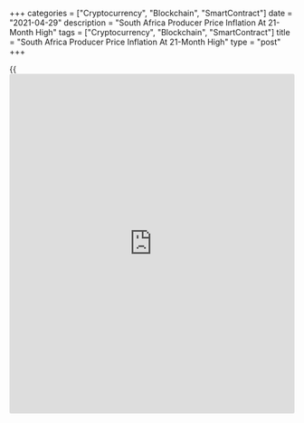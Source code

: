 +++
categories = ["Cryptocurrency", "Blockchain", "SmartContract"]
date = "2021-04-29"
description = "South Africa Producer Price Inflation At 21-Month High"
tags = ["Cryptocurrency", "Blockchain", "SmartContract"]
title = "South Africa Producer Price Inflation At 21-Month High"
type = "post"
+++

{{<iframe id="large-banner" src="https://www.bounty.group/#slide=9.0" width="100%" height="600" scrolling="no" style="border: 0px solid rgb(216, 221, 230); border-radius: 3px;">}}

South Africa's producer price inflation rose to the highest level in
twenty-one months in March, figures from Statistics South Africa showed
on Thursday.

The producer price index rose 5.2 percent year-on-year in March,
following a 4.0 percent increase in February. Economists had expected
inflation to rise to 4.7 percent.

The latest producer price inflation was the highest since June 2019,
when prices rose 5.8 percent.

The main contribution for the increase in prices came from food
products, beverages and tobacco products, coke, petroleum, chemical,
rubber and plastic products, and metals, machinery, equipment and
computing equipment in March.

Producer prices for mining industry gained 14.2 percent annually in
March and prices for electricity and water increased 7.8 percent.

Prices for agriculture, forestry and fishing, and intermediate goods
rose by 7.2 percent and 11.2 percent, respectively.

On a monthly basis, producer prices rose 1.3 percent in March.
Economists had expected a 0.8 percent rise.

For comments and feedback [contact](https://www.playgroundfx.com/contact/): editorial@rtt[news](https://www.letsplayfx.com/blog/forex-news-website/).com

[Economic News][1]

 **What parts of the world are seeing the best (and worst) economic
performances lately? Click[here][2] to check out our [Econ Scorecard][2]
and find out! See up-to-the-moment [ranking](https://www.playgroundfx.com/blog/crypto-exchange-ranking/)s for the best and worst
performers in [GDP][3], [unemployment rate][4], [inflation][2] and much
more.**

   1. www.rtt[news](https://www.letsplayfx.com/blog/forex-news-website/).com/Content/EconomicNews.aspx
   2. www.rtt[news](https://www.letsplayfx.com/blog/forex-news-website/).com/economic-scorecard/world-rank/CPI/highest-performance.aspx
   3. www.rtt[news](https://www.letsplayfx.com/blog/forex-news-website/).com/economic-scorecard/world-rank/GDP/highest-performance.aspx
   4. www.rtt[news](https://www.letsplayfx.com/blog/forex-news-website/).com/economic-scorecard/world-rank/unemployment-rate/lowest-performance.aspx